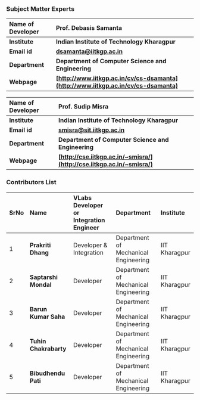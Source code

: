 ### Subject Matter Experts

<b>Name of Developer | <b> **Prof. Debasis Samanta**
:--|:--|
<b> Institute | <b>  **Indian Institute of Technology Kharagpur**
<b> Email id|     <b>  **dsamanta@iitkgp.ac.in**
<b> Department |  **Department of Computer Science and Engineering**
<b>Webpage| <b> [http://www.iitkgp.ac.in/cv/cs-dsamanta](http://www.iitkgp.ac.in/cv/cs-dsamanta)

<b>Name of Developer | <b> **Prof. Sudip Misra**
:--|:--|
<b> Institute | <b>  **Indian Institute of Technology Kharagpur**
<b> Email id|     <b>  **smisra@sit.iitkgp.ac.in**
<b> Department |  **Department of Computer Science and Engineering**
<b>Webpage| <b> [http://cse.iitkgp.ac.in/~smisra/](http://cse.iitkgp.ac.in/~smisra/)


### Contributors List

SrNo | Name | VLabs Developer or Integration Engineer | Department| Institute
:--|:--|:--|:--|:--|
1 | **Prakriti Dhang** | Developer & Integration |  Department of Mechanical Engineering | IIT Kharagpur |
2 | **Saptarshi Mondal** |Developer  |  Department of Mechanical Engineering | IIT Kharagpur |
3 | **Barun Kumar Saha** | Developer |  Department of Mechanical Engineering | IIT Kharagpur | 
4 | **Tuhin Chakrabarty** | Developer |  Department of Mechanical Engineering | IIT Kharagpur | 
5 | **Bibudhendu Pati** | Developer |  Department of Mechanical Engineering | IIT Kharagpur | 
